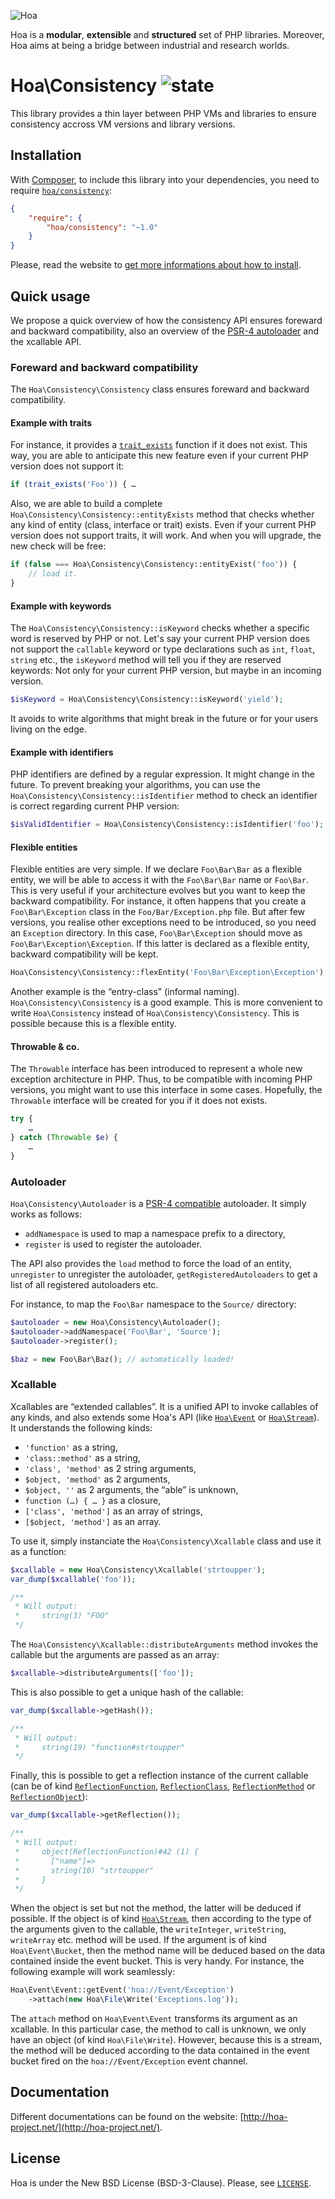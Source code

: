 ![Hoa](http://static.hoa-project.net/Image/Hoa_small.png)

Hoa is a **modular**, **extensible** and **structured** set of PHP libraries.
Moreover, Hoa aims at being a bridge between industrial and research worlds.

# Hoa\Consistency ![state](http://central.hoa-project.net/State/Consistency)

This library provides a thin layer between PHP VMs and libraries to ensure
consistency accross VM versions and library versions.

## Installation

With [Composer](http://getcomposer.org/), to include this library into your
dependencies, you need to require
[`hoa/consistency`](https://packagist.org/packages/hoa/consistency):

```json
{
    "require": {
        "hoa/consistency": "~1.0"
    }
}
```

Please, read the website to [get more informations about how to
install](http://hoa-project.net/Source.html).

## Quick usage

We propose a quick overview of how the consistency API ensures foreward and
backward compatibility, also an overview of the [PSR-4
autoloader](http://www.php-fig.org/psr/psr-4/) and the xcallable API.

### Foreward and backward compatibility

The `Hoa\Consistency\Consistency` class ensures foreward and backward
compatibility.

#### Example with traits

For instance, it provides a [`trait_exists`](http://php.net/trait_exists)
function if it does not exist. This way, you are able to anticipate this new
feature even if your current PHP version does not support it:

```php
if (trait_exists('Foo')) { …
```

Also, we are able to build a complete
`Hoa\Consistency\Consistency::entityExists` method that checks whether any kind
of entity (class, interface or trait) exists. Even if your current PHP version
does not support traits, it will work. And when you will upgrade, the new check
will be free:

```php
if (false === Hoa\Consistency\Consistency::entityExist('foo')) {
    // load it.
}
```

#### Example with keywords

The `Hoa\Consistency\Consistency::isKeyword` checks whether a specific word is
reserved by PHP or not. Let's say your current PHP version does not support the
`callable` keyword or type declarations such as `int`, `float`, `string` etc.,
the `isKeyword` method will tell you if they are reserved keywords: Not only
for your current PHP version, but maybe in an incoming version.

```php
$isKeyword = Hoa\Consistency\Consistency::isKeyword('yield');
```

It avoids to write algorithms that might break in the future or for your users
living on the edge.

#### Example with identifiers

PHP identifiers are defined by a regular expression. It might change in the
future. To prevent breaking your algorithms, you can use the
`Hoa\Consistency\Consistency::isIdentifier` method to check an identifier is
correct regarding current PHP version:

```php
$isValidIdentifier = Hoa\Consistency\Consistency::isIdentifier('foo');
```

#### Flexible entities

Flexible entities are very simple. If we declare `Foo\Bar\Bar` as a flexible
entity, we will be able to access it with the `Foo\Bar\Bar` name or `Foo\Bar`.
This is very useful if your architecture evolves but you want to keep the
backward compatibility. For instance, it often happens that you create a
`Foo\Bar\Exception` class in the `Foo/Bar/Exception.php` file. But after few
versions, you realise other exceptions need to be introduced, so you need an
`Exception` directory. In this case, `Foo\Bar\Exception` should move as
`Foo\Bar\Exception\Exception`. If this latter is declared as a flexible entity,
backward compatibility will be kept.

```php
Hoa\Consistency\Consistency::flexEntity('Foo\Bar\Exception\Exception');
```

Another example is the “entry-class” (informal naming).
`Hoa\Consistency\Consistency` is a good example. This is more convenient to
write `Hoa\Consistency` instead of `Hoa\Consistency\Consistency`. This is
possible because this is a flexible entity.

#### Throwable & co.

The `Throwable` interface has been introduced to represent a whole new exception
architecture in PHP. Thus, to be compatible with incoming PHP versions, you
might want to use this interface in some cases. Hopefully, the `Throwable`
interface will be created for you if it does not exists.

```php
try {
    …
} catch (Throwable $e) {
    …
}
```

### Autoloader

`Hoa\Consistency\Autoloader` is a [PSR-4
compatible](http://www.php-fig.org/psr/psr-4/) autoloader. It simply works as
follows:
  * `addNamespace` is used to map a namespace prefix to a directory,
  * `register` is used to register the autoloader.

The API also provides the `load` method to force the load of an entity,
`unregister` to unregister the autoloader, `getRegisteredAutoloaders` to get
a list of all registered autoloaders etc.

For instance, to map the `Foo\Bar` namespace to the `Source/` directory:

```php
$autoloader = new Hoa\Consistency\Autoloader();
$autoloader->addNamespace('Foo\Bar', 'Source');
$autoloader->register();

$baz = new Foo\Bar\Baz(); // automatically loaded!
```

### Xcallable

Xcallables are “extended callables”. It is a unified API to invoke callables of
any kinds, and also extends some Hoa's API (like
[`Hoa\Event`](http://central.hoa-project.net/Resource/Library/Event)
or
[`Hoa\Stream`](http://central.hoa-project.net/Resource/Library/Stream)). It
understands the following kinds:
  * `'function'` as a string,
  * `'class::method'` as a string,
  * `'class', 'method'` as 2 string arguments,
  * `$object, 'method'` as 2 arguments,
  * `$object, ''` as 2 arguments, the “able” is unknown,
  * `function (…) { … }` as a closure,
  * `['class', 'method']` as an array of strings,
  * `[$object, 'method']` as an array.

To use it, simply instanciate the `Hoa\Consistency\Xcallable` class and use it
as a function:

```php
$xcallable = new Hoa\Consistency\Xcallable('strtoupper');
var_dump($xcallable('foo'));

/**
 * Will output:
 *     string(3) "FOO"
 */
```

The `Hoa\Consistency\Xcallable::distributeArguments` method invokes the callable
but the arguments are passed as an array:

```php
$xcallable->distributeArguments(['foo']);
```

This is also possible to get a unique hash of the callable:

```php
var_dump($xcallable->getHash());

/**
 * Will output:
 *     string(19) "function#strtoupper"
 */
```

Finally, this is possible to get a reflection instance of the current callable
(can be of kind [`ReflectionFunction`](http://php.net/ReflectionFunction),
[`ReflectionClass`](http://php.net/ReflectionClass),
[`ReflectionMethod`](http://php.net/ReflectionMethod) or
[`ReflectionObject`](http://php.net/ReflectionObject)):

```php
var_dump($xcallable->getReflection());

/**
 * Will output:
 *     object(ReflectionFunction)#42 (1) {
 *       ["name"]=>
 *       string(10) "strtoupper"
 *     }
 */
```

When the object is set but not the method, the latter will be deduced if
possible. If the object is of kind
[`Hoa\Stream`](http://central.hoa-project.net/Resource/Library/Stream), then
according to the type of the arguments given to the callable, the
`writeInteger`, `writeString`, `writeArray` etc. method will be used. If the
argument is of kind `Hoa\Event\Bucket`, then the method name will be deduced
based on the data contained inside the event bucket. This is very handy. For
instance, the following example will work seamlessly:

```php
Hoa\Event\Event::getEvent('hoa://Event/Exception')
    ->attach(new Hoa\File\Write('Exceptions.log'));
```

The `attach` method on `Hoa\Event\Event` transforms its argument as an
xcallable. In this particular case, the method to call is unknown, we only have
an object (of kind `Hoa\File\Write`). However, because this is a stream, the
method will be deduced according to the data contained in the event bucket fired
on the `hoa://Event/Exception` event channel.

## Documentation

Different documentations can be found on the website:
[http://hoa-project.net/](http://hoa-project.net/).

## License

Hoa is under the New BSD License (BSD-3-Clause). Please, see
[`LICENSE`](http://hoa-project.net/LICENSE).
